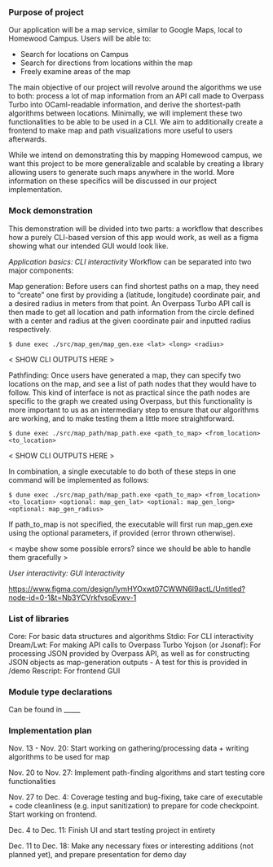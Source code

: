 ### Purpose of project
Our application will be a map service, similar to Google Maps, local to Homewood Campus. Users will be able to:

- Search for locations on Campus
- Search for directions from locations within the map
- Freely examine areas of the map

The main objective of our project will revolve around the algorithms we use to both: process a lot of map information from an API call made to Overpass Turbo into OCaml-readable information, and derive the shortest-path algorithms between locations. Minimally, we will implement these two functionalities to be able to be used in a CLI. We aim to additionally create a frontend to make map and path visualizations more useful to users afterwards.

While we intend on demonstrating this by mapping Homewood campus, we want this project to be more generalizable and scalable by creating a library allowing users to generate such maps anywhere in the world. More information on these specifics will be discussed in our project implementation.


### Mock demonstration

This demonstration will be divided into two parts: a workflow that describes how a purely CLI-based version of this app would work, as well as a figma showing what our intended GUI would look like.

*Application basics: CLI interactivity*
Workflow can be separated into two major components:

Map generation: Before users can find shortest paths on a map, they need to “create” one first by providing a (latitude, longitude) coordinate pair, and a desired radius in meters from that point. An Overpass Turbo API call is then made to get all location and path information from the circle defined with a center and radius at the given coordinate pair and inputted radius respectively.

`$ dune exec ./src/map_gen/map_gen.exe <lat> <long> <radius>`

< SHOW CLI OUTPUTS HERE >

Pathfinding: Once users have generated a map, they can specify two locations on the map, and see a list of path nodes that they would have to follow. This kind of interface is not as practical since the path nodes are specific to the graph we created using Overpass, but this functionality is more important to us as an intermediary step to ensure that our algorithms are working, and to make testing them a little more straightforward.

`$ dune exec ./src/map_path/map_path.exe <path_to_map> <from_location> <to_location>`

< SHOW CLI OUTPUTS HERE >


In combination, a single executable to do both of these steps in one command will be implemented as follows:

`$ dune exec ./src/map_path/map_path.exe <path_to_map> <from_location> <to_location> <optional: map_gen_lat> <optional: map_gen_long> <optional: map_gen_radius>`

If path_to_map is not specified, the executable will first run map_gen.exe using the optional parameters, if provided (error thrown otherwise). 

< maybe show some possible errors? since we should be able to handle them gracefully >


*User interactivity: GUI Interactivity*

https://www.figma.com/design/lymHYOxwt07CWWN6l9actL/Untitled?node-id=0-1&t=Nb3YCVrkfvsoEvwv-1

### List of libraries
Core: For basic data structures and algorithms
Stdio: For CLI interactivity
Dream/Lwt: For making API calls to Overpass Turbo
Yojson (or Jsonaf): For processing JSON provided by Overpass API, as well as for constructing JSON objects as map-generation outputs
    - A test for this is provided in /demo
Rescript: For frontend GUI

### Module type declarations
Can be found in _____


### Implementation plan

Nov. 13 - Nov. 20: Start working on gathering/processing data + writing algorithms to be used for map

Nov. 20 to Nov. 27: Implement path-finding algorithms and start testing core functionalities

Nov. 27 to Dec. 4: Coverage testing and bug-fixing, take care of executable + code cleanliness (e.g. input sanitization) to prepare for code checkpoint. Start working on frontend.

Dec. 4 to Dec. 11: Finish UI and start testing project in entirety

Dec. 11 to Dec. 18: Make any necessary fixes or interesting additions (not planned yet), and prepare presentation for demo day
